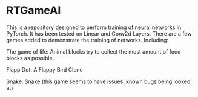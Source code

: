 # RTGameAI

This is a repository designed to perform training of neural networks in PyTorch. It has been tested on Linear and Conv2d Layers. There are a few games added to demonstrate the training of networks. Including:

The game of life: Animal blocks try to collect the most amount of food blocks as possible.

Flapp Dot: A Flappy Bird Clone

Snake: Snake (this game seems to have issues, known bugs being looked at)
